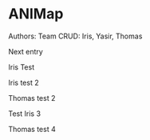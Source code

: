 # ANIMap

Authors: Team CRUD:  Iris, Yasir, Thomas

Next entry

Iris Test

Iris test 2

Thomas test 2

Test Iris 3

Thomas test 4
